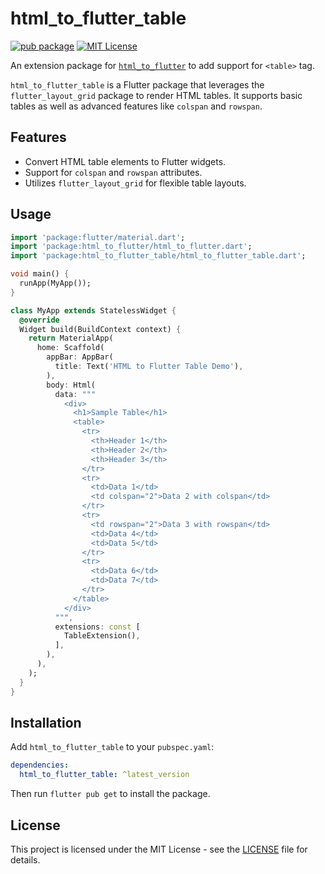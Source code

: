 # html_to_flutter_table

[![pub package](https://img.shields.io/pub/v/html_to_flutter_table.svg)](https://pub.dev/packages/html_to_flutter_table)
[![MIT License](https://img.shields.io/badge/license-MIT-blue.svg?style=flat)](https://github.com/devaryakjha/html_to_flutter/tree/main/packages/html_to_flutter_table/LICENSE)

An extension package for [`html_to_flutter`](https://pub.dev/packages/html_to_flutter) to add support for `<table>` tag.

`html_to_flutter_table` is a Flutter package that leverages the `flutter_layout_grid` package to render HTML tables. It supports basic tables as well as advanced features like `colspan` and `rowspan`.

## Features

- Convert HTML table elements to Flutter widgets.
- Support for `colspan` and `rowspan` attributes.
- Utilizes `flutter_layout_grid` for flexible table layouts.

## Usage

```dart
import 'package:flutter/material.dart';
import 'package:html_to_flutter/html_to_flutter.dart';
import 'package:html_to_flutter_table/html_to_flutter_table.dart';

void main() {
  runApp(MyApp());
}

class MyApp extends StatelessWidget {
  @override
  Widget build(BuildContext context) {
    return MaterialApp(
      home: Scaffold(
        appBar: AppBar(
          title: Text('HTML to Flutter Table Demo'),
        ),
        body: Html(
          data: """
            <div>
              <h1>Sample Table</h1>
              <table>
                <tr>
                  <th>Header 1</th>
                  <th>Header 2</th>
                  <th>Header 3</th>
                </tr>
                <tr>
                  <td>Data 1</td>
                  <td colspan="2">Data 2 with colspan</td>
                </tr>
                <tr>
                  <td rowspan="2">Data 3 with rowspan</td>
                  <td>Data 4</td>
                  <td>Data 5</td>
                </tr>
                <tr>
                  <td>Data 6</td>
                  <td>Data 7</td>
                </tr>
              </table>
            </div>
          """,
          extensions: const [
            TableExtension(),
          ],
        ),
      ),
    );
  }
}
```

## Installation

Add `html_to_flutter_table` to your `pubspec.yaml`:

```yaml
dependencies:
  html_to_flutter_table: ^latest_version
```

Then run `flutter pub get` to install the package.

## License

This project is licensed under the MIT License - see the [LICENSE](https://github.com/devaryakjha/html_to_flutter/tree/main/packages/html_to_flutter_table/LICENSE) file for details.
